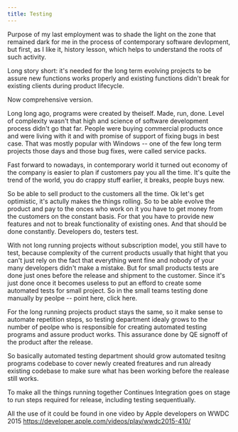 ```yaml
---
title: Testing
---
```


Purpose of my last employment was to shade the light on the zone that remained dark for me in the process of contemporary software devlopment, but first, as I like it, history lesson, which helps to understand the roots of such activity.

Long story short: it's needed for the long term evolving projects to be assure new functions works properly and existing functions didn't break for existing clients during product lifecycle.

Now comprehensive version.

Long long ago, programs were created by theiself. Made, run, done. Level of complexity wasn't that high and science of software development process didn't go that far. People were buying commercial products once and were living with it and with promise of support of fixing bugs in best case. That was mostly popular with Windows -- one of the few long term projects those days and those bug fixes, were called service packs.

Fast forward to nowadays, in contemporary world it turned out economy of the company is easier to plan if customers pay you all the time. It's quite the trend of the world, you do crappy stuff earlier, it breaks, people buys new.

So be able to sell product to the customers all the time. Ok let's get optimistic, it's actully makes the things rolling. So to be able evolve the product and pay to the onces who work on it you have to get money from the customers on the constant basis. For that you have to provide new features and not to break functionality of existing ones. And that should be done constantly. Developers do, testers test.

With not long running projects without subscription model, you still have to test, because complexity of the current products usually that hight that you can't just rely on the fact that everything went fine and nobody of your many developers didn't make a mistake. But for small products tests are done just ones before the release and shipment to the customer.
Since it's just done once it becomes useless to put an efford to create some automated tests for small project. So in the small teams testing done manually by peolpe -- point here, click here. 

For the long running projects product stays the same, so it make sense to automate repetition steps, so testing department idealy grows to the number of peolpe who is responsible for creating automated testing programs and assure product works. This assurance done by QE signoff of the product after the release.

So basically automated testing department should grow automated tesitng programs codebase to cover newly created freatures and run already existing codebase to make sure what has been working before the realease still works.

To make all the things running together Continues Integration goes on stage to run steps required for release, including testing sequentlually.

All the use of it could be found in one video by Apple developers on WWDC 2015 https://developer.apple.com/videos/play/wwdc2015-410/